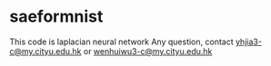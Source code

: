 # saeformnist
This code is laplacian neural network
Any question, contact yhjia3-c@my.cityu.edu.hk 
or wenhuiwu3-c@my.cityu.edu.hk
